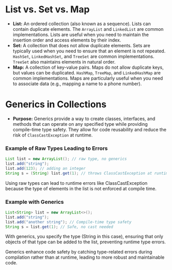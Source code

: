 # List vs. Set vs. Map

- **List:** An ordered collection (also known as a sequence). Lists can contain duplicate elements. The `ArrayList` and `LinkedList` are common implementations. Lists are useful when you need to maintain the insertion order and access elements by their index.
- **Set:** A collection that does not allow duplicate elements. Sets are typically used when you need to ensure that an element is not repeated. `HashSet`, `LinkedHashSet`, and `TreeSet` are common implementations. `TreeSet` also maintains elements in natural order.
- **Map:** A collection of key-value pairs. Maps do not allow duplicate keys, but values can be duplicated. `HashMap`, `TreeMap`, and `LinkedHashMap` are common implementations. Maps are particularly useful when you need to associate data (e.g., mapping a name to a phone number).

# Generics in Collections

- **Purpose:** Generics provide a way to create classes, interfaces, and methods that can operate on any specified type while providing compile-time type safety. They allow for code reusability and reduce the risk of `ClassCastException` at runtime.

### Example of Raw Types Leading to Errors

```java
List list = new ArrayList(); // raw type, no generics
list.add("string");
list.add(123); // adding an integer
String s = (String) list.get(1); // throws ClassCastException at runtime
```

Using raw types can lead to runtime errors like ClassCastException because the type of elements in the list is not enforced at compile time.

### Example with Generics

```java
List<String> list = new ArrayList<>();
list.add("string");
list.add("another string"); // Compile-time type safety
String s = list.get(1); // Safe, no cast needed
```

With generics, you specify the type (String in this case), ensuring that only objects of that type can be added to the list, preventing runtime type errors.

Generics enhance code safety by catching type-related errors during compilation rather than at runtime, leading to more robust and maintainable code.